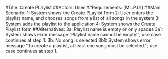 #Title: Create PLaylist
##Actors: User
##Requirements: [ML.P.01]
##Main Scenario:
	1: System shows the Create PLaylist form
	2: User enters the playlist name, and chooses songs from a list of all songs in the system
	3: System adds the playlist to the application
	4: System shows the Create Playlist form
##Alternatives:
	3a: Playlist name is empty or only spaces
	3a1: System shows error message “Playlist name cannot be empty!”; use case continues at step 1.
	3b: No song is selected
	3b1: System shows error message "To create a playlist, at least one song must be selected."; use case continues at step 1.